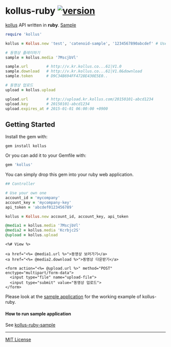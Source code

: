 kollus-ruby [![version][]][rubygems]
========
[version]: https://img.shields.io/gem/v/kollus.svg
[rubygems]: https://rubygems.org/gems/kollus

[kollus](http://kollus.com) API written in **ruby**. [Sample](https://kollus.hyeon.me/)


```ruby
require 'kollus'

kollus = Kollus.new 'test', 'catenoid-sample', '1234567890abcdef' # Use your own one

# 동영상 플레이하기
sample = kollus.media '7MscjbVl'

sample.url        # http://v.kr.kollus.co...61|V1.0
sample.download   # http://v.kr.kollus.co...61|V1.0&download
sample.token      # D9C34B694FF4728E430E5E0..

# 동영상 업로드
upload = kollus.upload

upload.url        # http://upload.kr.kollus.com/20150101-abcd1234
upload.key        # 20150101-abcd1234
upload.expires_at # 2015-01-01 06:00:00 +0900
```

Getting Started
--------
Install the gem with:
```console
gem install kollus
```

Or you can add it to your Gemfile with:
```ruby
gem 'kollus'
```

You can simply drop this gem into your ruby web application.

```ruby
## Controller

# Use your own one
account_id = 'mycompany'
account_key = 'mycompany-key'
api_token = 'abcdef0123456789'

kollus = Kollus.new account_id, account_key, api_token

@media1 = kollus.media '7MscjbVl'
@media2 = kollus.media 'Kcrbjc2S'
@upload = kollus.upload
```

```erb
<%# View %>

<a href="<%= @media1.url %>">동영상 보러가기</a>
<a href="<%= @media2.download %>">동영상 다운받기</a>

<form action="<%= @upload.url %>" method="POST" enctype="multipart/form-data">
  <input type="file" name="upload-file">
  <input type="submit" value="동영상 업로드">
</form>
```

Please look at the [sample application](sample) for the working example of kollus-ruby.

#### How to run sample application
See [kollus-ruby-sample](https://github.com/simnalamburt/kollus-ruby-sample)

--------

[MIT License](LICENSE.md)
